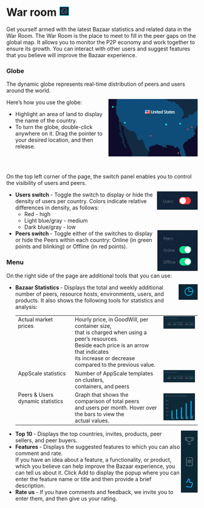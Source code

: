 
# War room ![icon](https://github.com/MarilizaC/icons/blob/master/Icon-WarRoom.png)     

Get yourself armed with the latest Bazaar statistics and related data in the War Room. The War Room is the place to meet to fill in the peer gaps on the global map. It allows you to monitor the P2P economy and work together to ensure its growth. You can interact with other users and suggest features that you believe will improve the Bazaar experience.

### Globe
The dynamic globe represents real-time distribution of peers and users around the world.

<img src="https://github.com/MarilizaC/icons/blob/master/Screenshot%20-%20Globe.png" align="right" />
<p> Here’s how you use the globe: </p>
<ul>
  <li> Highlight an area of land to display the name of the country. </li>
  <li> To turn the globe, double-click anywhere on it. Drag the pointer to your desired location, and then release.</li>
</ul>
</br>
</br>
<p> On the top left corner of the page, the switch panel enables you to control the visibility of users and peers. </p>
<ul>
  <img src="https://github.com/MarilizaC/icons/blob/master/Screenshot%20-%20UsersSwitch.png" align="right" />
  <li> <b> Users switch </b> - Toggle the switch to display or hide the density of users per country. Colors indicate relative differences in density, as follows: 
    <ul>
      <li> Red - high </li>
      <li> Light blue/gray - medium </li>
      <li> Dark blue/gray - low </li>
    </ul>
  </li>
  <img src="https://github.com/MarilizaC/icons/blob/master/Screenshot%20-%20PeersSwitch.png" align="right" />
  <li> <b> Peers switch </b> - Toggle either of the switches to display or hide the Peers within each country: Online (in green points and blinking) or Offline (in red points). </li>
 </ul>
 
### Menu
On the right side of the page are additional tools that you can use:

<ul>
  <img src="https://github.com/MarilizaC/icons/blob/master/Screenshot%20-%20Statistics.png" align="right" />
  <li> <b> Bazaar Statistics </b> - Displays the total and weekly additional number of peers, resource hosts, environments, users, and products.   It also shows the following tools for statistics and analysis: </li>
  <p>
<table>
  <tr>
    <td valign="top"> Actual market prices </td>
    <td valign="top"> Hourly price, in GoodWill, per container size, </br> that is charged when using a peer’s resources. </br> Beside each price is an arrow that indicates </br> its increase or decrease compared to the previous value. </td>
    <td valign="top"> <img src="https://github.com/MarilizaC/icons/blob/master/Screenshot%20-%20StatisticsPrices.png" /> </td>
  </tr>
  <tr>
    <td valign="top"> AppScale statistics </td>
    <td valign="top"> Number of AppScale templates on clusters, </br> containers, and peers </td>
    <td valign="top"> <img src="https://github.com/MarilizaC/icons/blob/master/Screenshot%20-%20StatisticsPrices.png" /> </td>
  </tr>
  <tr>
    <td valign="top"> Peers & Users dynamic statistics </td>
    <td valign="top"> Graph that shows the comparison of total peers </br> and users per month. Hover over the bars to view the  </br> actual values. </td>
    <td> <img src="https://github.com/MarilizaC/icons/blob/master/Screenshot%20-%20StatisticsDynamic.png" /> </td>
  </tr>
</table>    
</p>
</ul>

<img src="https://github.com/MarilizaC/icons/blob/master/Screenshot%20-%20OtherIcons.png" align="right" />
<p>
<ul>
  <li> <b> Top 10 </b> - Displays the top countries, invites, products, peer sellers, and peer buyers. </li>
  <li> <b> Features </b> - Displays the suggested features to which you can also comment and rate. </br> 
  If you have an idea about a feature, a functionality, or product, which you believe can help improve the Bazaar experience, you can tell us about it. Click Add to display the popup where you can enter the feature name or title and then provide a brief description. </li>
  <li> <b> Rate us </b> - If you have comments and feedback, we invite you to enter them, and then give us your rating. </li> 
</ul>
</p>




